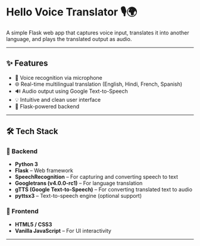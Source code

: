 # Hello Voice Translator 🎙️🌍

A simple Flask web app that captures voice input, translates it into another language, and plays the translated output as audio.

---

## ✨ Features
- 🎤 Voice recognition via microphone
- 🌐 Real-time multilingual translation (English, Hindi, French, Spanish)
- 🔊 Audio output using Google Text-to-Speech
- 💡 Intuitive and clean user interface
- 🚀 Flask-powered backend

---

## 🛠️ Tech Stack

### 🔧 Backend
- **Python 3**
- **Flask** – Web framework
- **SpeechRecognition** – For capturing and converting speech to text
- **Googletrans (v4.0.0-rc1)** – For language translation
- **gTTS (Google Text-to-Speech)** – For converting translated text to audio
- **pyttsx3** – Text-to-speech engine (optional support)

### 🎨 Frontend
- **HTML5 / CSS3**
- **Vanilla JavaScript** – For UI interactivity

---



